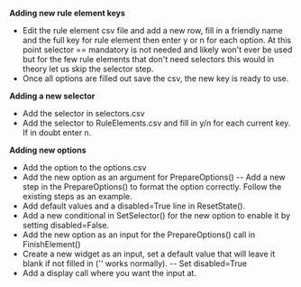 **Adding new rule element keys**

* Edit the rule element csv file and add a new row, fill in a friendly name and the full key for rule element then enter y or n for each option.  At this point selector == mandatory is not needed and likely won't ever be used but for the few rule elements that don't need selectors this would in theory let us skip the selector step.
* Once all options are filled out save the csv, the new key is ready to use.

**Adding a new selector**
* Add the selector in selectors.csv
* Add the selector to RuleElements.csv and fill in y/n for each current key.  If in doubt enter n.

**Adding new options**
* Add the option to the options.csv
* Add the new option as an argument for PrepareOptions()
-- Add a new step in the PrepareOptions() to format the option correctly.  Follow the existing steps as an example.
* Add default values and a disabled=True line in ResetState().
* Add a new conditional in SetSelector() for the new option to enable it by setting disabled=False.
* Add the new option as an input for the PrepareOptions() call in FinishElement()
* Create a new widget as an input, set a default value that will leave it blank if not filled in ('' works normally).
-- Set disabled=True
* Add a display call where you want the input at.
